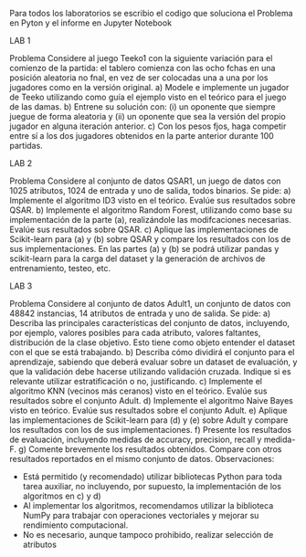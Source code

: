 Para todos los laboratorios se escribio el codigo que soluciona el Problema en Pyton y
el informe en Jupyter Notebook

LAB 1

Problema
Considere al juego Teeko1 con la siguiente variación para el comienzo de la partida: el
tablero comienza con las ocho fchas en una posición aleatoria no fnal, en vez de ser
colocadas una a una por los jugadores como en la versión original.
a) Modele e implemente un jugador de Teeko utilizando como guía el ejemplo visto en el
teórico para el juego de las damas.
b) Entrene su solución con: (i) un oponente que siempre juegue de forma aleatoria y (ii) un
oponente que sea la versión del propio jugador en alguna iteración anterior.
c) Con los pesos fjos, haga competir entre sí a los dos jugadores obtenidos en la parte
anterior durante 100 partidas.

LAB 2

Problema
Considere al conjunto de datos QSAR1, un juego de datos con 1025 atributos, 1024 de
entrada y uno de salida, todos binarios.
Se pide:
a) Implemente el algoritmo ID3 visto en el teórico. Evalúe sus resultados sobre QSAR.
b) Implemente el algoritmo Random Forest, utilizando como base su implementación de la
parte (a), realizándole las modifcaciones necesarias. Evalúe sus resultados sobre QSAR.
c) Aplique las implementaciones de Scikit-learn para (a) y (b) sobre QSAR y compare los
resultados con los de sus implementaciones.
En las partes (a) y (b) se podrá utilizar pandas y scikit-learn para la carga del dataset y la
generación de archivos de entrenamiento, testeo, etc.

LAB 3

Problema
Considere al conjunto de datos Adult1, un conjunto de datos con 48842 instancias, 14
atributos de entrada y uno de salida.
Se pide:
a) Describa las principales características del conjunto de datos, incluyendo, por ejemplo,
valores posibles para cada atributo, valores faltantes, distribución de la clase objetivo. Esto
tiene como objeto entender el dataset con el que se está trabajando.
b) Describa cómo dividirá el conjunto para el aprendizaje, sabiendo que deberá evaluar sobre
un dataset de evaluación, y que la validación debe hacerse utilizando validación cruzada.
Indique si es relevante utilizar estratificación o no, justificando.
c) Implemente el algoritmo KNN (vecinos más ceranos) visto en el teórico. Evalúe sus
resultados sobre el conjunto Adult.
d) Implemente el algoritmo Naive Bayes visto en teórico. Evalúe sus resultados sobre el
conjunto Adult.
e) Aplique las implementaciones de Scikit-learn para (d) y (e) sobre Adult y compare los
resultados con los de sus implementaciones.
f) Presente los resultados de evaluación, incluyendo medidas de accuracy, precision, recall y
medida-F.
g) Comente brevemente los resultados obtenidos. Compare con otros resultados reportados
en el mismo conjunto de datos.
Observaciones:
- Está permitido (y recomendado) utilizar bibliotecas Python para toda tarea auxiliar, no
incluyendo, por supuesto, la implementación de los algoritmos en c) y d)
- Al implementar los algoritmos, recomendamos utilizar la biblioteca NumPy para trabajar con
operaciones vectoriales y mejorar su rendimiento computacional.
- No es necesario, aunque tampoco prohibido, realizar selección de atributos
